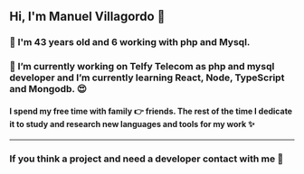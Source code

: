 ## Hi, I'm Manuel Villagordo 👋

### :shushing_face: I'm 43 years old and 6 working with php and Mysql. 
### 🔭 I’m currently working on Telfy Telecom as php and mysql developer and I’m currently learning React, Node, TypeScript and Mongodb. :heart_eyes:

#### I spend my free time with family 👉 friends. The rest of the time I dedicate it to study and research new languages and tools for my work :sparkles:

<hr />

### If you think a project and need a developer contact with me :muscle:





<!--
**mnuhell/mnuhell** is a ✨ _special_ ✨ repository because its `README.md` (this file) appears on your GitHub profile.

Here are some ideas to get you started:

- 🔭 I’m currently working on ...
- 🌱 I’m currently learning ...
- 👯 I’m looking to collaborate on ...
- 🤔 I’m looking for help with ...
- 💬 Ask me about ...
- 📫 How to reach me: ...
- 😄 Pronouns: ...
- ⚡ Fun fact: ...
-->
